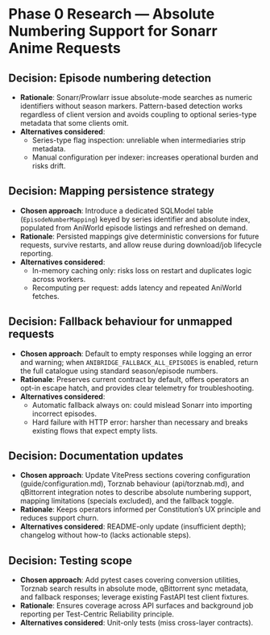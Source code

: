 # Phase 0 Research — Absolute Numbering Support for Sonarr Anime Requests

## Decision: Episode numbering detection

- **Rationale**: Sonarr/Prowlarr issue absolute-mode searches as numeric identifiers without season markers. Pattern-based detection works regardless of client version and avoids coupling to optional series-type metadata that some clients omit.
- **Alternatives considered**:
  - Series-type flag inspection: unreliable when intermediaries strip metadata.
  - Manual configuration per indexer: increases operational burden and risks drift.

## Decision: Mapping persistence strategy

- **Chosen approach**: Introduce a dedicated SQLModel table (`EpisodeNumberMapping`) keyed by series identifier and absolute index, populated from AniWorld episode listings and refreshed on demand.
- **Rationale**: Persisted mappings give deterministic conversions for future requests, survive restarts, and allow reuse during download/job lifecycle reporting.
- **Alternatives considered**:
  - In-memory caching only: risks loss on restart and duplicates logic across workers.
  - Recomputing per request: adds latency and repeated AniWorld fetches.

## Decision: Fallback behaviour for unmapped requests

- **Chosen approach**: Default to empty responses while logging an error and warning; when `ANIBRIDGE_FALLBACK_ALL_EPISODES` is enabled, return the full catalogue using standard season/episode numbers.
- **Rationale**: Preserves current contract by default, offers operators an opt-in escape hatch, and provides clear telemetry for troubleshooting.
- **Alternatives considered**:
  - Automatic fallback always on: could mislead Sonarr into importing incorrect episodes.
  - Hard failure with HTTP error: harsher than necessary and breaks existing flows that expect empty lists.

## Decision: Documentation updates

- **Chosen approach**: Update VitePress sections covering configuration (guide/configuration.md), Torznab behaviour (api/torznab.md), and qBittorrent integration notes to describe absolute numbering support, mapping limitations (specials excluded), and the fallback toggle.
- **Rationale**: Keeps operators informed per Constitution’s UX principle and reduces support churn.
- **Alternatives considered**: README-only update (insufficient depth); changelog without how-to (lacks actionable steps).

## Decision: Testing scope

- **Chosen approach**: Add pytest cases covering conversion utilities, Torznab search results in absolute mode, qBittorrent sync metadata, and fallback responses; leverage existing FastAPI test client fixtures.
- **Rationale**: Ensures coverage across API surfaces and background job reporting per Test-Centric Reliability principle.
- **Alternatives considered**: Unit-only tests (miss cross-layer contracts).
